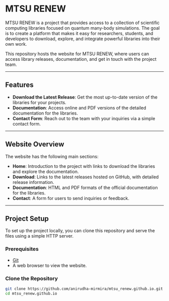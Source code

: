 # MTSU RENEW

MTSU RENEW is a project that provides access to a collection of scientific computing libraries focused on quantum many-body simulations. The goal is to create a platform that makes it easy for researchers, students, and developers to download, explore, and integrate powerful libraries into their own work.

This repository hosts the website for MTSU RENEW, where users can access library releases, documentation, and get in touch with the project team.

---

## Features

- **Download the Latest Release**: Get the most up-to-date version of the libraries for your projects.
- **Documentation**: Access online and PDF versions of the detailed documentation for the libraries.
- **Contact Form**: Reach out to the team with your inquiries via a simple contact form.

---

## Website Overview

The website has the following main sections:

- **Home**: Introduction to the project with links to download the libraries and explore the documentation.
- **Download**: Links to the latest releases hosted on GitHub, with detailed release information.
- **Documentation**: HTML and PDF formats of the official documentation for the libraries.
- **Contact**: A form for users to send inquiries or feedback.

---

## Project Setup

To set up the project locally, you can clone this repository and serve the files using a simple HTTP server.

### Prerequisites

- [Git](https://git-scm.com/)
- A web browser to view the website.

### Clone the Repository

```bash
git clone https://github.com/anirudha-mirmira/mtsu_renew.github.io.git
cd mtsu_renew.github.io
